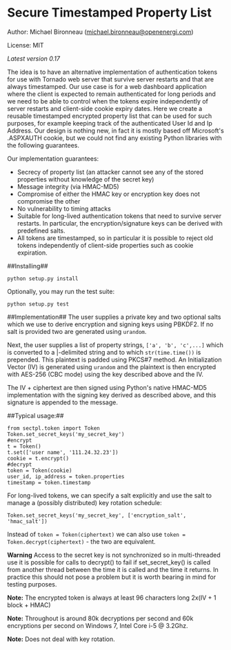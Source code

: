 # Secure Timestamped Property List #

Author: Michael Bironneau (<michael.bironneau@openenergi.com>)

License: MIT

*Latest version 0.17*

The idea is to have an alternative implementation of authentication tokens for use with Tornado web server that survive server restarts and that are always timestamped. Our use case is for a web dashboard application where the client is expected to remain authenticated for long periods and we need to be able to control when the tokens expire independently of server restarts and client-side cookie expiry dates. Here we create a reusable timestamped encrypted property list that can be used for such purposes, for example keeping track of the authenticated User Id and Ip Address. Our design is nothing new, in fact it is mostly based off Microsoft's .ASPXAUTH cookie, but we could not find any existing Python libraries with the following guarantees.

Our implementation guarantees:

* Secrecy of property list (an attacker cannot see any of the stored properties without knowledge of the secret key)
* Message integrity (via HMAC-MD5)
* Compromise of either the HMAC key or encryption key does not compromise the other
* No vulnerability to timing attacks
* Suitable for long-lived authentication tokens that need to survive server restarts. In particular, the encryption/signature keys can be derived with predefined salts.
* All tokens are timestamped, so in particular it is possible to reject old tokens independently of client-side properties such as cookie expiration. 

##Installing##

    python setup.py install

Optionally, you may run the test suite:

    python setup.py test

##Implementation##
The user supplies a private key and two optional salts which we use to derive encryption and signing keys using PBKDF2. If no salt is provided two are generated using `urandom`. 


Next, the user supplies a list of property strings, `['a', 'b', 'c',...]` which is converted to a |-delimited string and to which `str(time.time())` is prepended.  This plaintext is padded using PKCS#7 method. An Initialization Vector (IV) is generated using `urandom` and the plaintext is then encrypted with AES-256 (CBC mode) using the key described above and the IV. 


The IV + ciphertext are then signed using Python's native HMAC-MD5 implementation with the signing key derived as described above, and this signature is appended to the message.

##Typical usage:##

    from sectpl.token import Token
	Token.set_secret_keys('my_secret_key')
	#encrypt
	t = Token()
	t.set(['user name', '111.24.32.23'])
	cookie = t.encrypt()
	#decrypt
	token = Token(cookie)
	user_id, ip_address = token.properties
	timestamp = token.timestamp


For long-lived tokens, we can specify a salt explicitly and use the salt to manage a (possibly distributed) key rotation schedule:

    Token.set_secret_keys('my_secret_key', ['encryption_salt', 'hmac_salt'])

Instead of `token = Token(ciphertext)` we can also use `token = Token.decrypt(ciphertext)` - the two are equivalent.

**Warning** Access to the secret key is not synchronized so in multi-threaded use it is possible for calls to decrypt() to fail if set_secret_key() is called from another thread between the time it is called and the time it returns. In practice this should not pose a problem but it is worth bearing in mind for testing purposes.

**Note:** The encrypted token is always at least 96 characters long 2x(IV + 1 block + HMAC)

**Note:** Throughout is around 80k decryptions per second and 60k encryptions per second on Windows 7, Intel Core i-5 @ 3.2Ghz.

**Note:** Does not deal with key rotation.